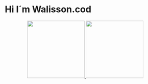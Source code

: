 <h1>Hi I´m Walisson.cod</h1>
<div align="center">
  <a href="https://github.com/rafaballerini">
  <img height="180em" src="https://github-readme-stats.vercel.app/api?username=WalissonRED&show_icons=true&theme=dark&include_all_commits=true&count_private=true"/>
  <img height="180em" src="https://github-readme-stats.vercel.app/api/top-langs/?username=WalissonRED&layout=compact&langs_count=7&theme=dark"/>
</div>
<div style="display: inline_block"><br>
